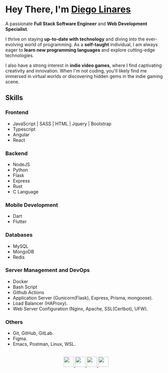 # Hey There, I'm [Diego Linares](https://www.linkedin.com/in/wardencode/)

A passionate <strong>Full Stack Software Engineer</strong> and <strong>Web Development Specialist</strong>.

I thrive on staying **up-to-date with technology** and diving into the ever-evolving world of programming. As a **self-taught** individual, I am always eager to **learn new programming languages** and explore cutting-edge technologies.

I also have a strong interest in **indie video games**, where I find captivating creativity and innovation. When I'm not coding, you'll likely find me immersed in virtual worlds or discovering hidden gems in the indie gaming scene.

## Skills

### Frontend
  * JavaScript | SASS | HTML | Jquery | Bootstrap
  * Typescript
  * Angular
  * React

### Backend
  * NodeJS
  * Python
  * Flask
  * Express
  * Rust
  * C Language

### Mobile Development
 * Dart
 * Flutter

### Databases
  * MySQL
  * MongoDB
  * Redis

### Server Management and DevOps

  * Docker
  * Bash Script
  * Github Actions
  * Application Server (Gunicorn(Flask), Express, Prisma, mongoose).
  * Load Balancer (HAProxy).
  * Web Server Configuration (Nginx, Apache, SSL(Certbot), UFW).

### Others

  * Git, GitHub, GitLab.
  * Figma.
  * Emacs, Postman, Linux, WSL.

<br/>
<div align="center">
  <a href="https://twitter.com/WardenCode" target="_blank">
    <img height="32" src="https://img.shields.io/badge/Twitter-1DA1F2?style=for-the-badge&logo=twitter&logoColor=white">
  </a>
  <a href="https://instagram.com/wardencode" target="_blank">
    <img height="32" src="https://img.shields.io/badge/-Instagram-%23E4405F?style=for-the-badge&logo=instagram&logoColor=white" target="_blank">
  </a>
  <a href="https://www.linkedin.com/in/diego-linares-castillo" target="_blank">
    <img height="32" src="https://img.shields.io/badge/-LinkedIn-%230077B5?style=for-the-badge&logo=linkedin&logoColor=white" target="_blank">
  </a>
  <a href="https://medium.com/@wardencode" target="_blank">
    <img height="32" src="https://img.shields.io/badge/Medium-12100E?style=for-the-badge&logo=medium&logoColor=white" target="_blank">
  </a>
</div>

<br />
